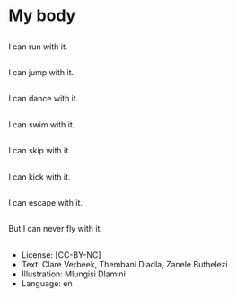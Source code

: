 # My body

##
I can run with it.

##
I can jump with it.

##
I can dance with it.

##
I can swim with it.

##
I can skip with it.

##
I can kick with it.

##
I can escape with it.

##
But I can never fly with
it.

##
* License: [CC-BY-NC]
* Text: Clare Verbeek, Thembani Dladla, Zanele Buthelezi
* Illustration: Mlungisi Dlamini
* Language: en
